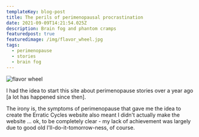 ```yaml
---
templateKey: blog-post
title: The perils of perimenopausal procrastination
date: 2021-09-09T14:21:54.025Z
description: Brain fog and phantom cramps
featuredpost: true
featuredimage: /img/flavor_wheel.jpg
tags:
  - perimenopause
  - stories
  - brain fog
---
```

![flavor wheel](/img/flavor_wheel.jpg)

I had the idea to start this site about perimenopause stories over a year ago \[a lot has happened since then].

The irony is, the symptoms of perimenopause that gave me the idea to create the Erratic Cycles website also meant I didn't actually make the website ... ok, to be completely clear - my lack of achievement was largely due to good old I'll-do-it-tomorrow-ness, of course.
